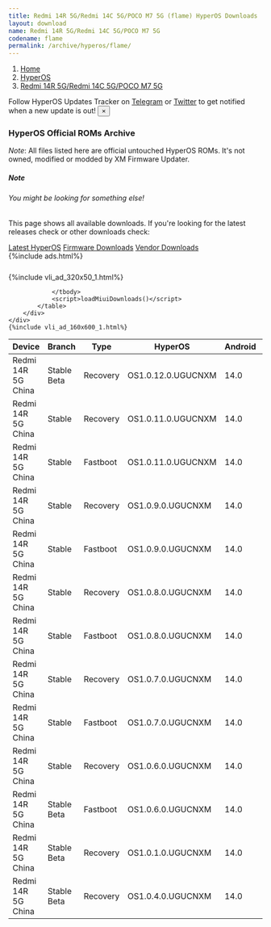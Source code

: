 ```yaml
---
title: Redmi 14R 5G/Redmi 14C 5G/POCO M7 5G (flame) HyperOS Downloads
layout: download
name: Redmi 14R 5G/Redmi 14C 5G/POCO M7 5G
codename: flame
permalink: /archive/hyperos/flame/
---
```

<nav aria-label="breadcrumb">
    <ol class="breadcrumb">
        <li class="breadcrumb-item"><a href="/">Home</a></li>
        <li class="breadcrumb-item"><a href="/hyperos/">HyperOS</a></li>
        <li class="breadcrumb-item active" aria-current="page"><a href="/hyperos/flame/">Redmi 14R 5G/Redmi 14C 5G/POCO M7 5G</a></li>
    </ol>
</nav>
<div class="alert alert-primary alert-dismissible fade show" role="alert">
    Follow HyperOS Updates Tracker on <a href="https://t.me/MIUIUpdatesTracker" class="alert-link">Telegram</a>
     or <a href="https://twitter.com/MiFwUpdater" class="alert-link">Twitter</a> to get notified when a new update is out!
    <button type="button" class="close" data-dismiss="alert" aria-label="Close">
        <span aria-hidden="true">&times;</span>
    </button>
</div>

### HyperOS Official ROMs Archive
*Note*: All files listed here are official untouched HyperOS ROMs. It's not owned, modified or modded by XM Firmware Updater.
<div class="card">
  <div class="card-body">
    <h5 class="card-title">Note</h5>
    <h6 class="card-subtitle mb-2 text-muted">You might be looking for something else!</h6>
    <p class="card-text">This page shows all available downloads.
     If you're looking for the latest releases check or other downloads check:</p>
    <a href="/hyperos/flame/" class="card-link">Latest HyperOS</a>
    <a href="/firmware/flame/" class="card-link">Firmware Downloads</a>
    <a href="/vendor/flame/" class="card-link">Vendor Downloads</a>
  </div>
</div>
{%include ads.html%}
<div class="row justify-content-center">
    <div class="col-10">
        <div class="table-responsive-md" style="margin-top: 25px;">
            {%include vli_ad_320x50_1.html%}
            <table id="miui" class="display dt-responsive nowrap compact table table-striped table-hover table-sm">
                <thead class="thead-dark">
                    <tr>
                        <th data-ref="device">Device</th>
                        <th data-ref="branch">Branch</th>
                        <th data-ref="type">Type</th>
                        <th data-ref="miui">HyperOS</th>
                        <th data-ref="android">Android</th>
                        <th data-ref="size">Size</th>
                        <th data-ref="size">Date</th>
                        <th data-ref="link">Link</th>
                    </tr>
                </thead>
                <tbody>
                <tr><td>Redmi 14R 5G China</td><td>Stable Beta</td><td>Recovery</td><td>OS1.0.12.0.UGUCNXM</td><td>14.0</td><td>4.2 GB</td><td>2024-12-12</td><td><a href="/hyperos/flame/stable beta/OS1.0.12.0.UGUCNXM/">Download</a></td></tr>
<tr><td>Redmi 14R 5G China</td><td>Stable</td><td>Recovery</td><td>OS1.0.11.0.UGUCNXM</td><td>14.0</td><td>4.2 GB</td><td>2024-11-07</td><td><a href="/hyperos/flame/stable/OS1.0.11.0.UGUCNXM/">Download</a></td></tr>
<tr><td>Redmi 14R 5G China</td><td>Stable</td><td>Fastboot</td><td>OS1.0.11.0.UGUCNXM</td><td>14.0</td><td>5.6 GB</td><td>2024-11-01</td><td><a href="/hyperos/flame/stable/OS1.0.11.0.UGUCNXM/">Download</a></td></tr>
<tr><td>Redmi 14R 5G China</td><td>Stable</td><td>Recovery</td><td>OS1.0.9.0.UGUCNXM</td><td>14.0</td><td>4.2 GB</td><td>2024-10-09</td><td><a href="/hyperos/flame/stable/OS1.0.9.0.UGUCNXM/">Download</a></td></tr>
<tr><td>Redmi 14R 5G China</td><td>Stable</td><td>Fastboot</td><td>OS1.0.9.0.UGUCNXM</td><td>14.0</td><td>5.6 GB</td><td>2024-09-26</td><td><a href="/hyperos/flame/stable/OS1.0.9.0.UGUCNXM/">Download</a></td></tr>
<tr><td>Redmi 14R 5G China</td><td>Stable</td><td>Recovery</td><td>OS1.0.8.0.UGUCNXM</td><td>14.0</td><td>4.2 GB</td><td>2024-09-26</td><td><a href="/hyperos/flame/stable/OS1.0.8.0.UGUCNXM/">Download</a></td></tr>
<tr><td>Redmi 14R 5G China</td><td>Stable</td><td>Fastboot</td><td>OS1.0.8.0.UGUCNXM</td><td>14.0</td><td>5.6 GB</td><td>2024-09-19</td><td><a href="/hyperos/flame/stable/OS1.0.8.0.UGUCNXM/">Download</a></td></tr>
<tr><td>Redmi 14R 5G China</td><td>Stable</td><td>Recovery</td><td>OS1.0.7.0.UGUCNXM</td><td>14.0</td><td>4.2 GB</td><td>2024-09-18</td><td><a href="/hyperos/flame/stable/OS1.0.7.0.UGUCNXM/">Download</a></td></tr>
<tr><td>Redmi 14R 5G China</td><td>Stable</td><td>Fastboot</td><td>OS1.0.7.0.UGUCNXM</td><td>14.0</td><td>5.6 GB</td><td>2024-09-13</td><td><a href="/hyperos/flame/stable/OS1.0.7.0.UGUCNXM/">Download</a></td></tr>
<tr><td>Redmi 14R 5G China</td><td>Stable</td><td>Recovery</td><td>OS1.0.6.0.UGUCNXM</td><td>14.0</td><td>4.2 GB</td><td>2024-09-14</td><td><a href="/hyperos/flame/stable/OS1.0.6.0.UGUCNXM/">Download</a></td></tr>
<tr><td>Redmi 14R 5G China</td><td>Stable Beta</td><td>Fastboot</td><td>OS1.0.6.0.UGUCNXM</td><td>14.0</td><td>5.6 GB</td><td>2024-09-04</td><td><a href="/hyperos/flame/stable beta/OS1.0.6.0.UGUCNXM/">Download</a></td></tr>
<tr><td>Redmi 14R 5G China</td><td>Stable Beta</td><td>Recovery</td><td>OS1.0.1.0.UGUCNXM</td><td>14.0</td><td>4.2 GB</td><td>2024-09-14</td><td><a href="/hyperos/flame/stable beta/OS1.0.1.0.UGUCNXM/">Download</a></td></tr>
<tr><td>Redmi 14R 5G China</td><td>Stable Beta</td><td>Recovery</td><td>OS1.0.4.0.UGUCNXM</td><td>14.0</td><td>4.2 GB</td><td>2024-09-14</td><td><a href="/hyperos/flame/stable beta/OS1.0.4.0.UGUCNXM/">Download</a></td></tr>

                </tbody>
                <script>loadMiuiDownloads()</script>
            </table>
        </div>
    </div>
    {%include vli_ad_160x600_1.html%}
</div>

